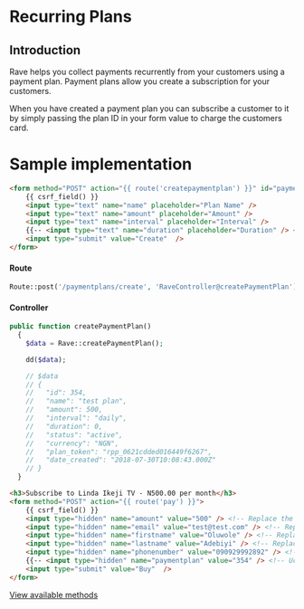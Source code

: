# Recurring Plans

## Introduction
Rave helps you collect payments recurrently from your customers using a payment plan. Payment plans allow you create a subscription for your customers.

When you have created a payment plan you can subscribe a customer to it by simply passing the plan ID in your form value to charge the customers card.

# Sample implementation

```html
<form method="POST" action="{{ route('createpaymentplan') }}" id="paymentForm">
    {{ csrf_field() }}
    <input type="text" name="name" placeholder="Plan Name" />
    <input type="text" name="amount" placeholder="Amount" />
    <input type="text" name="interval" placeholder="Interval" />
    {{-- <input type="text" name="duration" placeholder="Duration" /> <!-- Uncomment if you want to add a duration --> --}}
    <input type="submit" value="Create"  />
</form>
```

#### Route

```php
Route::post('/paymentplans/create', 'RaveController@createPaymentPlan')->name('createpaymentplan');
```


#### Controller

```php
public function createPaymentPlan()
  {
    $data = Rave::createPaymentPlan();

    dd($data);

    // $data
    // {
    //   "id": 354,
    //   "name": "test plan",
    //   "amount": 500,
    //   "interval": "daily",
    //   "duration": 0,
    //   "status": "active",
    //   "currency": "NGN",
    //   "plan_token": "rpp_0621cdded016449f6267",
    //   "date_created": "2018-07-30T10:08:43.000Z"
    // }
  }
```

```html
<h3>Subscribe to Linda Ikeji TV - N500.00 per month</h3>
<form method="POST" action="{{ route('pay') }}">
    {{ csrf_field() }}
    <input type="hidden" name="amount" value="500" /> <!-- Replace the value with your transaction amount -->
    <input type="hidden" name="email" value="test@test.com" /> <!-- Replace the value with your customer email -->
    <input type="hidden" name="firstname" value="Oluwole" /> <!-- Replace the value with your customer firstname -->
    <input type="hidden" name="lastname" value="Adebiyi" /> <!-- Replace the value with your customer lastname -->
    <input type="hidden" name="phonenumber" value="090929992892" /> <!-- Replace the value with your customer phonenumber -->
    {{-- <input type="hidden" name="paymentplan" value="354" /> <!-- Ucomment and Replace the value with the payment plan id --> --}}
    <input type="submit" value="Buy"  />
</form>
```
[View available methods](recurring/methods.md)